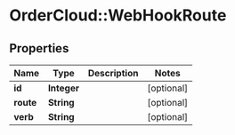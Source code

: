 # OrderCloud::WebHookRoute

## Properties
Name | Type | Description | Notes
------------ | ------------- | ------------- | -------------
**id** | **Integer** |  | [optional] 
**route** | **String** |  | [optional] 
**verb** | **String** |  | [optional] 


